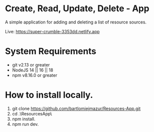 # Create, Read, Update, Delete - App

A simple application for adding and deleting a list of resource sources.

Live: https://super-crumble-3353dd.netlify.app

# System Requirements

- git v2.13 or greater
- NodeJS 14 || 16 || 18
- npm v8.16.0 or greater

# How to install locally.

1. git clone https://github.com/bartlomiejmazur/Resources-App.git
2. cd .\ResourcesApp\
3. npm install.
4. npm run dev.
